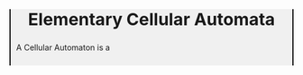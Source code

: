 <div style = "background-color : rgba(0, 0, 0, 0.05); text-align: center; border-left : solid black 2px; border-right : solid black 2px;">
<span style="font-size : 30px;"><b>Elementary Cellular Automata</b></span>
</div>

<div style = "padding:2%;background-color : rgba(0, 0, 0, 0.05);  border-left : solid black 2px; border-right : solid black 2px;">

A Cellular Automaton is a 
</div>

<footer id="footer"></footer>
